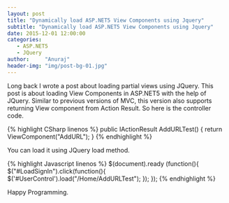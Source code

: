 ```yaml
---
layout: post
title: "Dynamically load ASP.NET5 View Components using Jquery"
subtitle: "Dynamically load ASP.NET5 View Components using Jquery"
date: 2015-12-01 12:00:00
categories: 
   - ASP.NET5
   - JQuery
author:     "Anuraj"
header-img: "img/post-bg-01.jpg"
---
```

Long back I wrote a post about loading partial views using JQuery. This post is about loading View Components in ASP.NET5 with the help of JQuery. Similar to previous versions of MVC, this version also supports returning View component from Action Result. So here is the controller code.

{% highlight CSharp linenos %}
public IActionResult AddURLTest()
{
    return ViewComponent("AddURL");
}
{% endhighlight %}

You can load it using JQuery load method.

{% highlight Javascript linenos %}
$(document).ready (function(){
    $("#LoadSignIn").click(function(){
        $('#UserControl').load("/Home/AddURLTest");
    });
});
{% endhighlight %}

Happy Programming.